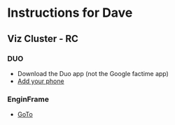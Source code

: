 # Instructions for Dave
## Viz Cluster - RC
### DUO
- Download the Duo app (not the Google factime app)
- [Add your phone](https://curc.readthedocs.io/en/latest/faq.html#i-have-a-new-phone-how-do-i-move-my-duo-onto-it)

### EnginFrame
- [GoTo](https://viz.rc.colorado.edu/enginframe/vdi/vdi.xml?_uri=//com.enginframe.interactive/list.sessions)
